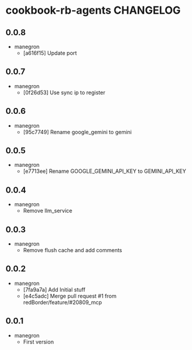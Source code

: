 cookbook-rb-agents CHANGELOG
===============

## 0.0.8

  - manegron
    - [a616f15] Update port

## 0.0.7

  - manegron
    - [0f26d53] Use sync ip to register

## 0.0.6

  - manegron
    - [95c7749] Rename google_gemini to gemini

## 0.0.5

  - manegron
    - [e7713ee] Rename GOOGLE_GEMINI_API_KEY to GEMINI_API_KEY

## 0.0.4
  - manegron
    - Remove llm_service
  
## 0.0.3
  - manegron
    - Remove flush cache and add comments

## 0.0.2

  - manegron
    - [7fa9a7a] Add Initial stuff
    - [e4c5adc] Merge pull request #1 from redBorder/feature/#20809_mcp

## 0.0.1

  - manegron
    - First version

